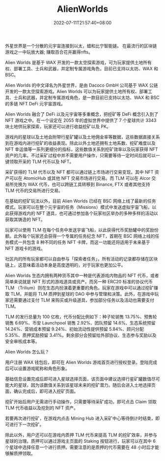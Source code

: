 ﻿---
weight: 
title: "AlienWorlds"
description: "AlienWorlds is a decentralized Metaverse connected to Ethereum, WAX and Binance Smart Chain. Play amp; Earn Trilium and win NFTs in the one of the most popular Blockchain games."
date: 2022-07-11T21:57:40+08:00
lastmod: 2022-07-11T16:45:40+08:00
draft: false
authors: ["qianxun"]
featuredImage: "102.png"
link: "https://new.qq.com/omn/20211028/20211028A079UY00.html"
tags: ["AlienWorlds","Çø¿éÁ´ÓÎÏ·"]
categories: ["navigation"]
navigation: ["Çø¿éÁ´ÓÎÏ·"]
lightgallery: true
toc: true
pinned: false
recommend: false
recommend1: false
---
外星世界是一个分散的元宇宙连接到以太，蜡和比宁智能链。 在最流行的区块链游戏之一中玩放大器; 赚取百合花并赢得nfts。

Alien Worlds 是基于 WAX 开发的一款太空探索游戏，可为玩家提供土地所有权、部署工具、士兵和武器，并定制专属游戏角色，目前已支持以太坊、WAX 和 BSC。

Alien Worlds 的中文译名为外星世界，是由 Dacoco GmbH 公司基于 WAX 公链开发的一款太空探索游戏。Alien Worlds 可以为玩家提供土地所有权、部署工具、士兵和武器，并定制专属游戏角色，是一款目前已支持以太坊、WAX 和 BSC 的多链 NFT DeFi 元宇宙游戏。

Alien Worlds 融合了 DeFi 以及元宇宙等多重概念，把挖矿等 DeFi 概念引入到了 NFT 游戏之中。在一个设定在 2055 年的虚拟世界中提供了 7 个星球共计 3343 块土地供玩家探索，玩家还可以进行收益挖矿以及 PK。

游戏内的星球以及土地会附带行星矿罐以及土地佣金率等数据，这些数据直接关系到在游戏内进行挖矿的收益表现。除此以外土地还拥有土地系数、挖矿难度以及 NFT 幸运值等一系列更细分的指标，这些数值关系到挖矿效率以及玩家获得 NFT 资产的几率。不过采矿过程中并不需要用户操作，只需要等待一定时间后就可以一键领取开采的 TLM 代币以及 NFT。

采矿获得的 TLM 代币以及 NFT 都可以通过链上市场进行交易变现。其中 NFT 资产可以在 AtomicHub 或其他 NFT 交易市场进行交易。而 TLM 可以在 Alcor 交易所兑换为 WAX 代币，也可以跨链工具转移到 Binance, FTX 或者其他支持 TLM 代币的交易所进行交易。

在基础的挖矿玩法以外，目前 Alien Worlds 已经在 BSC 网络上线了最新的任务模式。玩家可以在整个元宇宙的任务（Missions）模式中发送虚拟宇宙飞船，以此获得游戏内的 NFT 道具，也可通过参加各个玩家社区举办的多种多样的活动以获取其铸造的 NFT。

玩家可以使用 TLM 在每个任务中发送宇宙飞船，以此获得代币奖励罐中的奖励份额。此外每个玩家还会获得一个专属的任务纪念 NFT，首期在 BSC 网络上线的任务模式一共包含 8 种不同的任务 NFT 卡牌，而这一功能还将适用于未来基于 NFT 游戏卡的游戏。

社区内的所有玩家都可以自由参与「探索者任务」，所有活动的记录都存储在区块链上，这意味着活动本身是高度透明的，对于玩家也更加公平。

Alien Worlds 生态内拥有两种货币其中一种是代表游戏内物品的 NFT 代币，或者简单来说就是 NFT 形式的游戏道具或资产。而另一种 ERC20 标准的协议代币 TLM （Trilium）则在生态内扮演着更重要的角色。玩家在游戏中可以通过挖矿赚取 TLM，并能将 TLM 质押到星球的 DAO 中参与管理和决策。此外，在游戏中玩家还需要通过支付 TLM 来购买或升级道具，参加部分任务以及活动也需要支付 TLM。

TLM 的发行总量为 100 亿枚，代币分配比例如下：种子轮销售 13.75%、预售轮销售 6.69%、币安 Launchpool 销售 2.92%、团队预留 14.6%、生态系统预留 14.24%、营销成本预留 9.24%、初始流动性提供预留 5.84%、顾问分配 5.35%、质押奖励预留 3.41%。剩余部分会预留给外部协议、生态参与奖励以及安全审核成本等。

Alien Worlds 怎么玩？

用户注册 WAX 钱包后，即可在 Alien Worlds 游戏首页进行授权登录。登陆完成后可以设置游戏昵称和角色形象。

基础信息设置完成后即可进入星球选择页面，该页面中建议选择行星矿罐数值尽可能大的星球，因为该数值关系到该星球未来的挖矿潜力。随后会进入土地选择页面，确认完成后，即可进入挖矿页面。

挖矿开始后用户无需进行手动操作，只需要等待采矿成功，即可点击 Claim 领取 TLM 代币收益以及挖到的 NFT 资产。

若要再次进行挖矿，在游戏内点击 Mining Hub 进入采矿中心等待倒计时结束，即可进行下一次挖矿。

除此以外，用户还可以在游戏内质押 TLM 代币来提高 TLM 的挖矿效率，并参与星球的治理。质押可以通过游戏主页面的 Staking 按钮进行，玩家可以在其中 6 个星球中选择任意一个进行质押。需要注意的是质押的代币需要在 48 小时后才能够解质押领取。